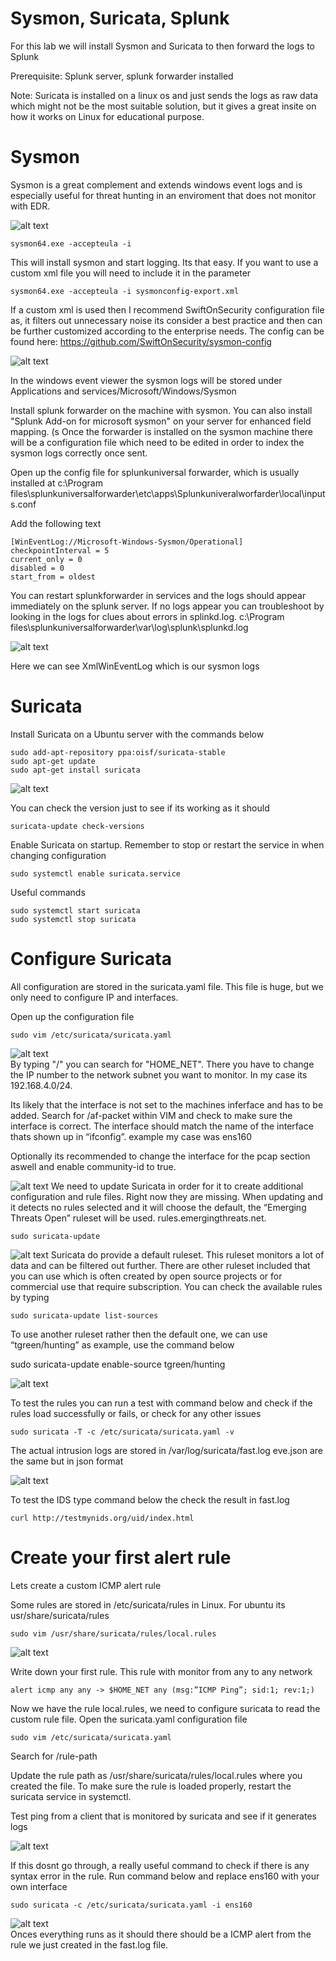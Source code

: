 # Sysmon, Suricata, Splunk

For this lab we will install Sysmon and Suricata to then forward the logs to Splunk

Prerequisite: Splunk server, splunk forwarder installed

Note: Suricata is installed on a linux os and just sends the logs as raw data which might not be the most suitable solution, but it gives a great insite on how it works on Linux for educational purpose.

# Sysmon
Sysmon is a great complement and extends windows event logs and is especially useful for threat hunting in an enviroment that does not monitor with EDR.

![alt text](https://github.com/tg222eu/SysmonSuricataSplunk/blob/main/sysmoninstall.png)
```
sysmon64.exe -accepteula -i
```
This will install sysmon and start logging. Its that easy. If you want to use a custom xml file you will need to include it in the parameter
```
sysmon64.exe -accepteula -i sysmonconfig-export.xml
```
If a custom xml is used then I recommend SwiftOnSecurity configuration file as, it filters out unnecessary noise its consider a best practice and then can be further customized according to the enterprise needs. The config can be found here: https://github.com/SwiftOnSecurity/sysmon-config

![alt text](https://github.com/tg222eu/SysmonSuricataSplunk/blob/main/windowsevent.png)

In the windows event viewer the sysmon logs will be stored under Applications and services/Microsoft/Windows/Sysmon

Install splunk forwarder on the machine with sysmon. You can also install "Splunk Add-on for microsoft sysmon" on your server for enhanced field mapping. (s Once the forwarder is installed on the sysmon machine there will be a configuration file which need to be edited in order to index the sysmon logs correctly once sent.

Open up the config file for splunkuniversal forwarder, which is usually installed at c:\Program files\splunkuniversalforwarder\etc\apps\Splunkuniveralworfarder\local\inputs.conf

Add the following text
```
[WinEventLog://Microsoft-Windows-Sysmon/Operational]
checkpointInterval = 5
current_only = 0
disabled = 0
start_from = oldest
```
You can restart splunkforwarder in services and the logs should appear immediately on the splunk server. If no logs appear you can troubleshoot by looking in the logs for clues about errors in splinkd.log. c:\Program files\splunkuniversalforwarder\var\log\splunk\splunkd.log

![alt text](https://github.com/tg222eu/SysmonSuricataSplunk/blob/main/SplunkSysmon.png)

Here we can see XmlWinEventLog which is our sysmon logs

# Suricata

Install Suricata on a Ubuntu server with the commands below
```
sudo add-apt-repository ppa:oisf/suricata-stable
sudo apt-get update
sudo apt-get install suricata
```
![alt text](https://github.com/tg222eu/SysmonSuricataSplunk/blob/main/pictures/suricataversion.png)

You can check the version just to see if its working as it should
```
suricata-update check-versions
```

Enable Suricata on startup. Remember to stop or restart the service in when changing configuration
```
sudo systemctl enable suricata.service
```
Useful commands
```
sudo systemctl start suricata
sudo systemctl stop suricata
```
# Configure Suricata

All configuration are stored in the suricata.yaml file. This file is huge, but we only need to configure IP and interfaces.

Open up the configuration file
```
sudo vim /etc/suricata/suricata.yaml
```
![alt text](https://github.com/tg222eu/SysmonSuricataSplunk/blob/main/pictures/suricatayaml.png) <br>
By typing "/" you can search for "HOME_NET". There you have to change the IP number to the network subnet you want to monitor. In my case its 192.168.4.0/24.

Its likely that the interface is not set to the machines inferface and has to be added. Search for /af-packet within VIM and check to make sure the interface is correct. The interface should match the name of the interface thats shown up in “ifconfig”. example my case was ens160

Optionally its recommended to change the interface for the pcap section aswell and enable community-id to true.

![alt text](https://github.com/tg222eu/SysmonSuricataSplunk/blob/main/pictures/suricatayaml.png)
We need to update Suricata in order for it to create additional configuration and rule files. Right now they are missing. When updating and it detects no rules selected and it will choose the default, the “Emerging Threats Open” ruleset will be used. rules.emergingthreats.net.
```
sudo suricata-update
```
![alt text](https://github.com/tg222eu/SysmonSuricataSplunk/blob/main/pictures/suricataruleset.png)
Suricata do provide a default ruleset. This ruleset monitors a lot of data and can be filtered out further. There are other ruleset included that you can use which is often created by open source projects or for commercial use that require subscription. You can check the available rules by typing
```
sudo suricata-update list-sources
```
To use another ruleset rather then the default one, we can use “tgreen/hunting” as example, use the command below

sudo suricata-update enable-source tgreen/hunting

![alt text](https://github.com/tg222eu/SysmonSuricataSplunk/blob/main/pictures/suricataruletest.png)

To test the rules you can run a test with command below and check if the rules load successfully or fails, or check for any other issues
```
sudo suricata -T -c /etc/suricata/suricata.yaml -v
```

The actual intrusion logs are stored in /var/log/suricata/fast.log
eve.json are the same but in json format

![alt text](https://github.com/tg222eu/SysmonSuricataSplunk/blob/main/pictures/testids.png)

To test the IDS type command below the check the result in fast.log
```
curl http://testmynids.org/uid/index.html
```
# Create your first alert rule

Lets create a custom ICMP alert rule

Some rules are stored in /etc/suricata/rules in Linux. For ubuntu its usr/share/suricata/rules
```
sudo vim /usr/share/suricata/rules/local.rules
```
![alt text](https://github.com/tg222eu/SysmonSuricataSplunk/blob/main/pictures/localrule.png)

Write down your first rule. This rule with monitor from any to any network
```
alert icmp any any -> $HOME_NET any (msg:”ICMP Ping”; sid:1; rev:1;)
```
Now we have the rule local.rules, we need to configure suricata to read the custom rule file. Open the suricata.yaml configuration file
```
sudo vim /etc/suricata/suricata.yaml
```
Search for /rule-path

Update the rule path as /usr/share/suricata/rules/local.rules where you created the file. To make sure the rule is loaded properly, restart the suricata service in systemctl.

Test ping from a client that is monitored by suricata and see if it generates logs

![alt text](https://github.com/tg222eu/SysmonSuricataSplunk/blob/main/pictures/succesfulrule.png)

If this dosnt go through, a really useful command to check if there is any syntax error in the rule. Run command below and replace ens160 with your own interface
```
sudo suricata -c /etc/suricata/suricata.yaml -i ens160
```
![alt text](https://github.com/tg222eu/SysmonSuricataSplunk/blob/main/pictures/ICMPping.png)<br>
Onces everything runs as it should there should be a ICMP alert from the rule we just created in the fast.log file. 
